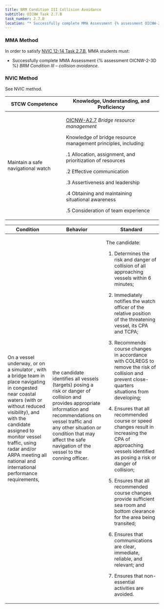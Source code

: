 ```yaml
---
title: BRM Condition III Collision Avoidance
subtitle: OICNW Task 2.7.B 
task_number: 2.7.B
location: "* Successfully complete MMA Assessment {% assessment OICNW-2-3D %} *BRM Condition III – collision avoidance.*" 
---
```



### MMA Method

In order to satisfy  [NVIC 12-14  Task  2.7.B]({{site.baseurl}}/assets/images/nvic-12-14.pdf), MMA students must:

* Successfully complete MMA Assessment {% assessment OICNW-2-3D %} *BRM Condition III – collision avoidance.*


### NVIC Method

<a onclick="togglevisibility('nvic_methods')" >See NVIC method.</a>

<div id='nvic_methods' class='hide'>

<table>
<thead>
<tr>
<th class='forty'> STCW Competence </th>
<th class='sixty'> Knowledge, Understanding, and Proficiency </th>
</tr>
</thead>




<tbody>
<tr><td markdown='1'>

Maintain a safe navigational watch

</td><td markdown='1'>

[OICNW-A2.7](../../tables/21.html#OICNW-A2.7) *Bridge resource management* 

Knowledge of bridge resource management principles, including: 

.1  Allocation, assignment, and prioritization of resources 

.2  Effective communication 

.3  Assertiveness and leadership 

.4  Obtaining and maintaining situational awareness

.5 Consideration of team experience

</td></tr>


</tbody>
</table>


<table>
<thead>
<tr><th class='twenty'>  Condition </th><th class='twenty'> Behavior </th><th  class='sixty'>Standard </th></tr>
</thead>
<tbody >



<tr><td markdown='1'>

On a vessel underway, or on a simulator , with a bridge team in place navigating in congested near coastal waters (with or without reduced visibility), and with the candidate assigned to monitor vessel traffic, using radar and/or ARPA meeting all national and international performance requirements,

</td><td markdown='1'>

the candidate identifies all vessels (targets) posing a risk or danger of collision and provides appropriate information and recommendations on vessel traffic and any other situation or condition that may affect the safe navigation of the vessel to the conning officer.

<br>

<div class="tooltip">
<span class="tooltiptext">
</span>
</div>


</td><td markdown='1'>

The candidate:

1. Determines the risk and danger of collision of all approaching vessels within 6 minutes;

2. Immediately notifies the watch officer of the relative position of the threatening vessel, its CPA and TCPA;

3. Recommends course changes in accordance with COLREGS to remove the risk of collision and prevent close-quarters situations from developing;

4. Ensures that all recommended course or speed changes result in increasing the CPA of approaching vessels identified as posing a risk or danger of collision;

5. Ensures that all recommended course changes provide sufficient sea room and bottom clearance for the area being transited;

6. Ensures that communications are clear, immediate, reliable, and relevant; and

7. Ensures that non-essential activities are avoided.

</td></tr>
</tbody>
</table>
</div>
